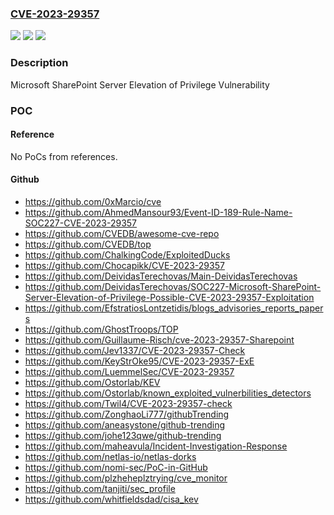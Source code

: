 ### [CVE-2023-29357](https://cve.mitre.org/cgi-bin/cvename.cgi?name=CVE-2023-29357)
![](https://img.shields.io/static/v1?label=Product&message=Microsoft%20SharePoint%20Server%202019&color=blue)
![](https://img.shields.io/static/v1?label=Version&message=16.0.0%3C%2016.0.10399.20005%20&color=brighgreen)
![](https://img.shields.io/static/v1?label=Vulnerability&message=CWE-303%3A%20Incorrect%20Implementation%20of%20Authentication%20Algorithm&color=brighgreen)

### Description

Microsoft SharePoint Server Elevation of Privilege Vulnerability

### POC

#### Reference
No PoCs from references.

#### Github
- https://github.com/0xMarcio/cve
- https://github.com/AhmedMansour93/Event-ID-189-Rule-Name-SOC227-CVE-2023-29357
- https://github.com/CVEDB/awesome-cve-repo
- https://github.com/CVEDB/top
- https://github.com/ChalkingCode/ExploitedDucks
- https://github.com/Chocapikk/CVE-2023-29357
- https://github.com/DeividasTerechovas/Main-DeividasTerechovas
- https://github.com/DeividasTerechovas/SOC227-Microsoft-SharePoint-Server-Elevation-of-Privilege-Possible-CVE-2023-29357-Exploitation
- https://github.com/EfstratiosLontzetidis/blogs_advisories_reports_papers
- https://github.com/GhostTroops/TOP
- https://github.com/Guillaume-Risch/cve-2023-29357-Sharepoint
- https://github.com/Jev1337/CVE-2023-29357-Check
- https://github.com/KeyStrOke95/CVE-2023-29357-ExE
- https://github.com/LuemmelSec/CVE-2023-29357
- https://github.com/Ostorlab/KEV
- https://github.com/Ostorlab/known_exploited_vulnerbilities_detectors
- https://github.com/Twil4/CVE-2023-29357-check
- https://github.com/ZonghaoLi777/githubTrending
- https://github.com/aneasystone/github-trending
- https://github.com/johe123qwe/github-trending
- https://github.com/maheavula/Incident-Investigation-Response
- https://github.com/netlas-io/netlas-dorks
- https://github.com/nomi-sec/PoC-in-GitHub
- https://github.com/plzheheplztrying/cve_monitor
- https://github.com/tanjiti/sec_profile
- https://github.com/whitfieldsdad/cisa_kev


